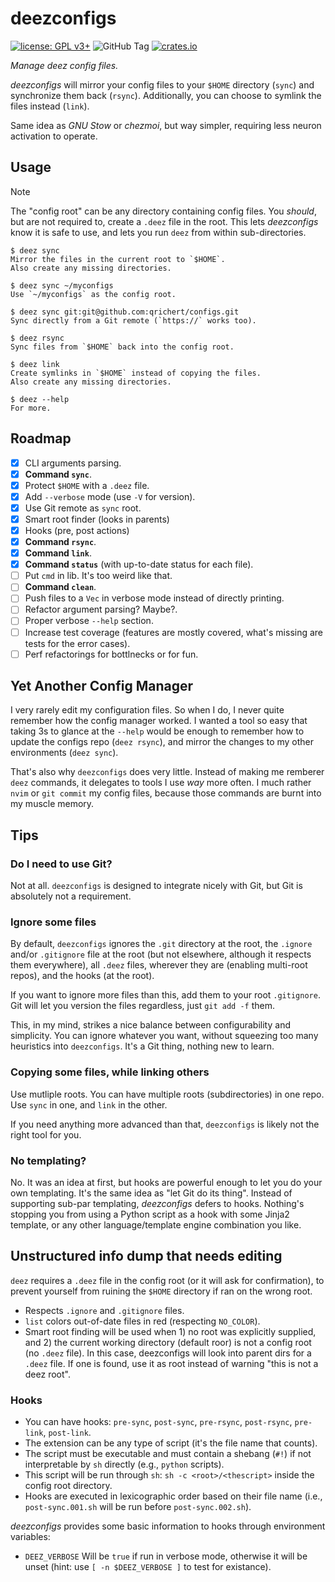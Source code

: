 # deezconfigs

[![license: GPL v3+](https://img.shields.io/badge/license-GPLv3+-blue)](https://www.gnu.org/licenses/gpl-3.0)
![GitHub Tag](https://img.shields.io/github/v/tag/qrichert/deezconfigs?sort=semver&filter=*.*.*&label=release)
[![crates.io](https://img.shields.io/crates/d/deezconfigs?logo=rust&logoColor=white&color=orange)](https://crates.io/crates/deezconfigs)

_Manage deez config files._

_deezconfigs_ will mirror your config files to your `$HOME` directory
(`sync`) and synchronize them back (`rsync`). Additionally, you can
choose to symlink the files instead (`link`).

Same idea as _GNU Stow_ or _chezmoi_, but way simpler, requiring less
neuron activation to operate.

## Usage

> [!NOTE]
>
> The "config root" can be any directory containing config files. You
> _should_, but are not required to, create a `.deez` file in the root.
> This lets _deezconfigs_ know it is safe to use, and lets you run
> `deez` from within sub-directories.

```console
$ deez sync
Mirror the files in the current root to `$HOME`.
Also create any missing directories.

$ deez sync ~/myconfigs
Use `~/myconfigs` as the config root.

$ deez sync git:git@github.com:qrichert/configs.git
Sync directly from a Git remote (`https://` works too).

$ deez rsync
Sync files from `$HOME` back into the config root.

$ deez link
Create symlinks in `$HOME` instead of copying the files.
Also create any missing directories.

$ deez --help
For more.
```

## Roadmap

- [x] CLI arguments parsing.
- [x] **Command `sync`**.
- [x] Protect `$HOME` with a `.deez` file.
- [x] Add `--verbose` mode (use `-V` for version).
- [x] Use Git remote as `sync` root.
- [x] Smart root finder (looks in parents)
- [x] Hooks (pre, post actions)
- [x] **Command `rsync`**.
- [x] **Command `link`**.
- [x] **Command `status`** (with up-to-date status for each file).
- [ ] Put `cmd` in lib. It's too weird like that.
- [ ] **Command `clean`**.
- [ ] Push files to a `Vec` in verbose mode instead of directly printing.
- [ ] Refactor argument parsing? Maybe?.
- [ ] Proper verbose `--help` section.
- [ ] Increase test coverage (features are mostly covered, what's
      missing are tests for the error cases).
- [ ] Perf refactorings for bottlnecks or for fun.

## Yet Another Config Manager

I very rarely edit my configuration files. So when I do, I never quite
remember how the config manager worked. I wanted a tool so easy that
taking 3s to glance at the `--help` would be enough to remember how to
update the configs repo (`deez rsync`), and mirror the changes to my
other environments (`deez sync`).

That's also why `deezconfigs` does very little. Instead of making me
remberer `deez` commands, it delegates to tools I use _way_ more often.
I much rather `nvim` or `git commit` my config files, because those
commands are burnt into my muscle memory.

## Tips

### Do I need to use Git?

Not at all. `deezconfigs` is designed to integrate nicely with Git, but
Git is absolutely not a requirement.

### Ignore some files

By default, `deezconfigs` ignores the `.git` directory at the root, the
`.ignore` and/or `.gitignore` file at the root (but not elsewhere,
although it respects them everywhere), all `.deez` files, wherever they
are (enabling multi-root repos), and the hooks (at the root).

If you want to ignore more files than this, add them to your root
`.gitignore`. Git will let you version the files regardless, just
`git add -f` them.

This, in my mind, strikes a nice balance between configurability and
simplicity. You can ignore whatever you want, without squeezing too many
heuristics into `deezconfigs`. It's a Git thing, nothing new to learn.

### Copying some files, while linking others

Use mutliple roots. You can have multiple roots (subdirectories) in one
repo. Use `sync` in one, and `link` in the other.

If you need anything more advanced than that, `deezconfigs` is likely
not the right tool for you.

### No templating?

No. It was an idea at first, but hooks are powerful enough to let you do
your own templating. It's the same idea as "let Git do its thing".
Instead of supporting sub-par templating, _deezconfigs_ defers to hooks.
Nothing's stopping you from using a Python script as a hook with some
Jinja2 template, or any other language/template engine combination you
like.

## Unstructured info dump that needs editing

`deez` requires a `.deez` file in the config root (or it will ask for
confirmation), to prevent yourself from ruining the `$HOME` directory if
ran on the wrong root.

- Respects `.ignore` and `.gitignore` files.
- `list` colors out-of-date files in red (respecting `NO_COLOR`).
- Smart root finding will be used when 1) no root was explicitly
  supplied, and 2) the current working directory (default roor) is not a
  config root (no `.deez` file). In this case, deezconfigs will look
  into parent dirs for a `.deez` file. If one is found, use it as root
  instead of warning "this is not a deez root".

### Hooks

- You can have hooks: `pre-sync`, `post-sync`, `pre-rsync`,
  `post-rsync`, `pre-link`, `post-link`.
- The extension can be any type of script (it's the file name that
  counts).
- The script must be executable and must contain a shebang (`#!`) if not
  interpretable by `sh` directly (e.g., `python` scripts).
- This script will be run through `sh`: `sh -c <root>/<thescript>`
  inside the config root directory.
- Hooks are executed in lexicographic order based on their file name
  (i.e., `post-sync.001.sh` will be run before `post-sync.002.sh`).

_deezconfigs_ provides some basic information to hooks through
environment variables:

- `DEEZ_VERBOSE` Will be `true` if run in verbose mode, otherwise it
  will be unset (hint: use `[ -n $DEEZ_VERBOSE ]` to test for
  existance).
